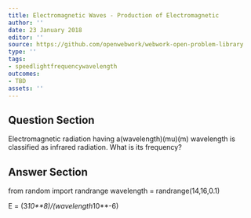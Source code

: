 ```yaml
---
title: Electromagnetic Waves - Production of Electromagnetic
author: ''
date: 23 January 2018
editor: ''
source: https://github.com/openwebwork/webwork-open-problem-library
type: ''
tags:
- speedlightfrequencywavelength
outcomes:
- TBD
assets: ''
---
```


## Question Section 

Electromagnetic radiation having a(wavelength)(mu)(m) wavelength is classified as infrared radiation. What is its frequency?


## Answer Section

from random import randrange
wavelength = randrange(14,16,0.1)

E = (3*10**8)/(wavelength*10**-6)